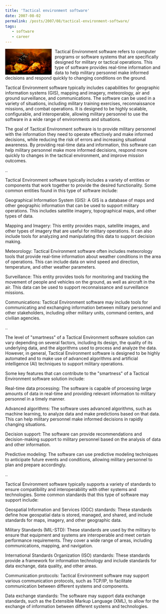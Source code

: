 ```yaml
---
title: 'Tactical environment software'
date: 2007-08-02
permalink: /posts/2007/08/tactical-environment-software/
tags:
   - software
   - career
---
```


<img width="150" alt="war" src="/images/posts/tactical-environment-software.jpg" style="float: left; margin-right: 10px;" /> Tactical Environment software refers to computer programs or software systems that are specifically designed for military or tactical operations. This type of software provides real-time information and data to help military personnel make informed decisions and respond quickly to changing conditions on the ground.

Tactical Environment software typically includes capabilities for geographic information systems (GIS), mapping and imagery, meteorology, air and ground surveillance, and communications. The software can be used in a variety of situations, including military training exercises, reconnaissance missions, and combat operations. It is designed to be highly scalable, configurable, and interoperable, allowing military personnel to use the software in a wide range of environments and situations.

The goal of Tactical Environment software is to provide military personnel with the information they need to operate effectively and make informed decisions, while reducing the risk of errors and increasing situational awareness. By providing real-time data and information, this software can help military personnel make more informed decisions, respond more quickly to changes in the tactical environment, and improve mission outcomes.

..

Tactical Environment software typically includes a variety of entities or components that work together to provide the desired functionality. Some common entities found in this type of software include:

Geographical Information System (GIS): A GIS is a database of maps and other geographic information that can be used to support military operations. This includes satellite imagery, topographical maps, and other types of data.

Mapping and Imagery: This entity provides maps, satellite images, and other types of imagery that are useful for military operations. It can also include tools for analyzing and manipulating this data to support decision making.

Meteorology: Tactical Environment software often includes meteorology tools that provide real-time information about weather conditions in the area of operations. This can include data on wind speed and direction, temperature, and other weather parameters.

Surveillance: This entity provides tools for monitoring and tracking the movement of people and vehicles on the ground, as well as aircraft in the air. This data can be used to support reconnaissance and surveillance missions.

Communications: Tactical Environment software may include tools for communicating and exchanging information between military personnel and other stakeholders, including other military units, command centers, and civilian agencies.

..

The level of "smartness" of a Tactical Environment software solution can vary depending on several factors, including its design, the quality of its underlying data, and the algorithms used to process and analyze the data. However, in general, Tactical Environment software is designed to be highly automated and to make use of advanced algorithms and artificial intelligence (AI) techniques to support military operations.

Some key features that can contribute to the "smartness" of a Tactical Environment software solution include:

Real-time data processing: The software is capable of processing large amounts of data in real-time and providing relevant information to military personnel in a timely manner.

Advanced algorithms: The software uses advanced algorithms, such as machine learning, to analyze data and make predictions based on that data. This can help military personnel make informed decisions in rapidly changing situations.

Decision support: The software can provide recommendations and decision-making support to military personnel based on the analysis of data and other information.

Predictive modeling: The software can use predictive modeling techniques to anticipate future events and conditions, allowing military personnel to plan and prepare accordingly.

..

Tactical Environment software typically supports a variety of standards to ensure compatibility and interoperability with other systems and technologies. Some common standards that this type of software may support include:

Geospatial Information and Services (OGC) standards: These standards define how geospatial data is stored, managed, and shared, and include standards for maps, imagery, and other geographic data.

Military Standards (MIL-STD): These standards are used by the military to ensure that equipment and systems are interoperable and meet certain performance requirements. They cover a wide range of areas, including communications, mapping, and navigation.

International Standards Organization (ISO) standards: These standards provide a framework for information technology and include standards for data exchange, data quality, and other areas.

Communication protocols: Tactical Environment software may support various communication protocols, such as TCP/IP, to facilitate communication between different systems and components.

Data exchange standards: The software may support data exchange standards, such as the Extensible Markup Language (XML), to allow for the exchange of information between different systems and technologies.
